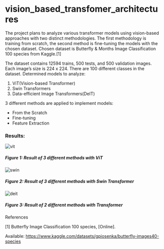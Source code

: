 # vision_based_transfomer_architectures

The project plans to analyze various transformer models using vision-based approaches
with two distinct methodologies. The first methodology is training from scratch, the
second method is fine-tuning the models with the chosen dataset.
Chosen dataset is Butterfly & Months Image Classification 100 species from Kaggle.[1] 

The dataset contains 12594 trains, 500 tests, and 500 validation images. Each image’s size is 224 x 224.
There are 100 different classes in the dataset.
Determined models to analyze:
1. ViT(Vision-based Transformer)
2. Swin Transformers
3. Data-efficient Image Transformers(DeIT)

   
3 different methods are applied to implement models:
- From the Scratch
- Fine-tuning
- Feature Extraction 

### Results:
![vit](https://github.com/asumandemireriden/vision_based_transfomer_architectures/assets/73910961/85d73db2-2749-4771-accf-e9dee8b82dd5)

 ##### Figure 1:   Result of 3 different methods with ViT 


![swin](https://github.com/asumandemireriden/vision_based_transfomer_architectures/assets/73910961/56cb2c17-f346-4ca0-9996-193724627d73)

##### Figure 2: Result of 3 different methods with Swin Transformer

![deit](https://github.com/asumandemireriden/vision_based_transfomer_architectures/assets/73910961/00d03c69-4405-4ff8-b62c-e6498cf057bc)

##### Figure 3: Result of 2 different methods with Transformer




References


[1] Butterfly Image Classification 100 species, [Online].

Available:
https://www.kaggle.com/datasets/gpiosenka/butterfly-images40-species
